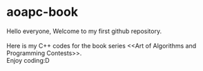 # aoapc-book

Hello everyone, Welcome to my first github repository.\
\
Here is my C++ codes for the book series &lt;&lt;Art of Algorithms and Programming Contests>>.
\
Enjoy coding:D
